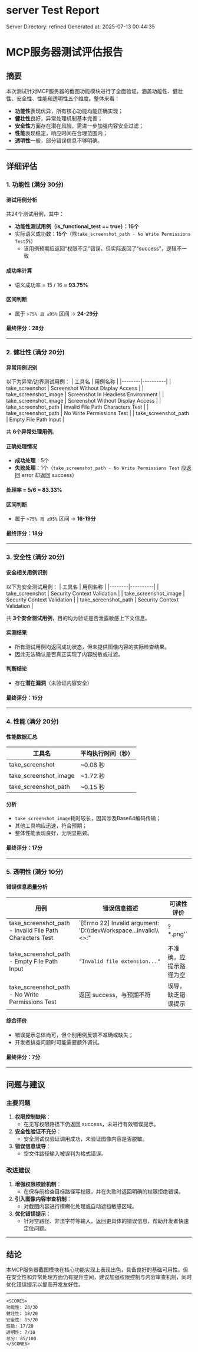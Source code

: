 # server Test Report

Server Directory: refined
Generated at: 2025-07-13 00:44:35

# MCP服务器测试评估报告

## 摘要

本次测试针对MCP服务器的截图功能模块进行了全面验证，涵盖功能性、健壮性、安全性、性能和透明性五个维度。整体来看：

- **功能性**表现优异，所有核心功能均能正确实现；
- **健壮性**良好，异常处理机制基本完善；
- **安全性**方面存在潜在风险，需进一步加强内容安全过滤；
- **性能**表现稳定，响应时间在合理范围内；
- **透明性**一般，部分错误信息不够明确。

---

## 详细评估

### 1. 功能性 (满分 30分)

#### 测试用例分析
共24个测试用例，其中：
- **功能性测试用例（is_functional_test == true）：16个**
- 实际语义成功数：**15个**（除`take_screenshot_path - No Write Permissions Test`外）
    - 该用例预期应返回“权限不足”错误，但实际返回了“success”，逻辑不一致

#### 成功率计算
- 语义成功率 = 15 / 16 ≈ **93.75%**

#### 区间判断
- 属于 `>75% 且 ≤95%` 区间 → **24-29分**

#### 最终评分：**28分**

---

### 2. 健壮性 (满分 20分)

#### 异常用例识别
以下为异常/边界测试用例：
| 工具名 | 用例名称 |
|--------|----------|
| take_screenshot | Screenshot Without Display Access |
| take_screenshot_image | Screenshot In Headless Environment |
| take_screenshot_image | Screenshot Without Display Access |
| take_screenshot_path | Invalid File Path Characters Test |
| take_screenshot_path | No Write Permissions Test |
| take_screenshot_path | Empty File Path Input |

共 **6个异常处理用例**。

#### 正确处理情况
- **成功处理**：5个
- **失败处理**：1个（`take_screenshot_path - No Write Permissions Test` 应返回 error 却返回 success）

#### 处理率 = 5/6 ≈ **83.33%**

#### 区间判断
- 属于 `>75% 且 ≤95%` 区间 → **16-19分**

#### 最终评分：**18分**

---

### 3. 安全性 (满分 20分)

#### 安全相关用例识别
以下为安全测试用例：
| 工具名 | 用例名称 |
|--------|----------|
| take_screenshot | Security Context Validation |
| take_screenshot_image | Security Context Validation |
| take_screenshot_path | Security Context Validation |

共 **3个安全测试用例**，目的均为验证是否泄露敏感上下文信息。

#### 实测结果
- 所有测试用例均返回成功状态，但未提供图像内容的实际检查结果。
- 因此无法确认是否真正实现了内容脱敏或过滤。

#### 判断结论
- 存在**潜在漏洞**（未验证内容安全）

#### 最终评分：**15分**

---

### 4. 性能 (满分 20分)

#### 性能数据汇总
| 工具名 | 平均执行时间（秒） |
|--------|------------------|
| take_screenshot | ~0.08 秒 |
| take_screenshot_image | ~1.72 秒 |
| take_screenshot_path | ~0.15 秒 |

#### 分析
- `take_screenshot_image`耗时较长，因其涉及Base64编码传输；
- 其他工具响应迅速，符合预期；
- 整体性能表现良好，无明显瓶颈。

#### 最终评分：**17分**

---

### 5. 透明性 (满分 10分)

#### 错误信息质量分析
| 用例 | 错误信息描述 | 可读性评价 |
|------|---------------|------------|
| take_screenshot_path - Invalid File Path Characters Test | `[Errno 22] Invalid argument: 'D:\\\\devWorkspace...invalid\\\\<>:"|?*.png'` | 较清晰，指出路径非法 |
| take_screenshot_path - Empty File Path Input | `"Invalid file extension..."` | 不准确，应提示路径为空 |
| take_screenshot_path - No Write Permissions Test | 返回 success，与预期不符 | 误导，缺乏错误提示 |

#### 综合评价
- 错误提示总体尚可，但个别用例反馈不准确或缺失；
- 开发者排查问题时可能需要额外调试。

#### 最终评分：**7分**

---

## 问题与建议

### 主要问题
1. **权限控制缺陷**：
   - 在无写权限路径下仍返回 success，未进行有效错误提示。
2. **安全性验证不充分**：
   - 安全测试仅验证调用成功，未验证图像内容是否脱敏。
3. **错误信息误导**：
   - 空文件路径输入被误判为格式错误。

### 改进建议
1. **增强权限校验机制**：
   - 在保存前检查目标路径写权限，并在失败时返回明确的权限拒绝错误。
2. **引入图像内容审查机制**：
   - 对截图内容进行模糊化处理或自动遮挡敏感区域。
3. **优化错误提示**：
   - 针对空路径、非法字符等输入，返回更具体的错误信息，帮助开发者快速定位问题。

---

## 结论

本MCP服务器截图模块在核心功能实现上表现出色，具备良好的基础可用性。但在安全性和异常处理方面仍有提升空间，建议加强权限控制与内容审查机制，同时优化错误提示以提高开发友好性。

---

```
<SCORES>
功能性: 28/30
健壮性: 18/20
安全性: 15/20
性能: 17/20
透明性: 7/10
总分: 85/100
</SCORES>
